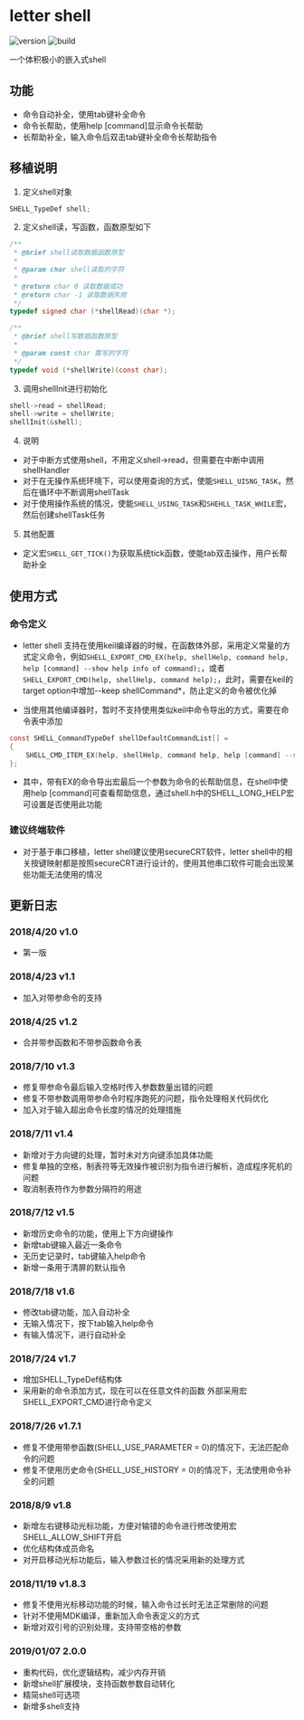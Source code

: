 # letter shell

![version](https://img.shields.io/badge/version-2.0.0-brightgreen.svg)
![build](https://img.shields.io/badge/build-2019.2.12-brightgreen.svg)

一个体积极小的嵌入式shell

## 功能

- 命令自动补全，使用tab键补全命令
- 命令长帮助，使用help [command]显示命令长帮助
- 长帮助补全，输入命令后双击tab键补全命令长帮助指令

## 移植说明

1. 定义shell对象

```C
SHELL_TypeDef shell;
```

2. 定义shell读，写函数，函数原型如下

```C
/**
 * @brief shell读取数据函数原型
 *
 * @param char shell读取的字符
 *
 * @return char 0 读取数据成功
 * @return char -1 读取数据失败
 */
typedef signed char (*shellRead)(char *);

/**
 * @brief shell写数据函数原型
 *
 * @param const char 需写的字符
 */
typedef void (*shellWrite)(const char);
```

3. 调用shellInit进行初始化

```C
shell->read = shellRead;
shell->write = shellWrite;
shellInit(&shell);
```

4. 说明

- 对于中断方式使用shell，不用定义shell->read，但需要在中断中调用shellHandler
- 对于在无操作系统环境下，可以使用查询的方式，使能```SHELL_UISNG_TASK```，然后在循环中不断调用shellTask
- 对于使用操作系统的情况，使能```SHELL_USING_TASK```和```SHEHLL_TASK_WHILE```宏，然后创建shellTask任务

5. 其他配置

- 定义宏```SHELL_GET_TICK()```为获取系统tick函数，使能tab双击操作，用户长帮助补全

## 使用方式

### 命令定义

- letter shell 支持在使用keil编译器的时候，在函数体外部，采用定义常量的方式定义命令，例如```SHELL_EXPORT_CMD_EX(help, shellHelp, command help, help [command] --show help info of command);```，或者```SHELL_EXPORT_CMD(help, shellHelp, command help);```，此时，需要在keil的target option中增加--keep shellCommand*，防止定义的命令被优化掉

- 当使用其他编译器时，暂时不支持使用类似keil中命令导出的方式，需要在命令表中添加

```C
const SHELL_CommandTypeDef shellDefaultCommandList[] =
{
    SHELL_CMD_ITEM_EX(help, shellHelp, command help, help [command] --show help info of command),
};
```

- 其中，带有EX的命令导出宏最后一个参数为命令的长帮助信息，在shell中使用help [command]可查看帮助信息，通过shell.h中的SHELL_LONG_HELP宏可设置是否使用此功能

### 建议终端软件

- 对于基于串口移植，letter shell建议使用secureCRT软件，letter shell中的相关按键映射都是按照secureCRT进行设计的，使用其他串口软件可能会出现某些功能无法使用的情况


## 更新日志

### 2018/4/20   v1.0

- 第一版

### 2018/4/23   v1.1

- 加入对带参命令的支持

### 2018/4/25   v1.2

- 合并带参函数和不带参函数命令表

### 2018/7/10   v1.3

- 修复带参命令最后输入空格时传入参数数量出错的问题
- 修复不带参数调用带参命令时程序跑死的问题，指令处理相关代码优化
- 加入对于输入超出命令长度的情况的处理措施

### 2018/7/11   v1.4

- 新增对于方向键的处理，暂时未对方向键添加具体功能
- 修复单独的空格，制表符等无效操作被识别为指令进行解析，造成程序死机的问题
- 取消制表符作为参数分隔符的用途

### 2018/7/12   v1.5

- 新增历史命令的功能，使用上下方向键操作
- 新增tab键输入最近一条命令
- 无历史记录时，tab键输入help命令
- 新增一条用于清屏的默认指令

### 2018/7/18   v1.6

- 修改tab键功能，加入自动补全
- 无输入情况下，按下tab输入help命令
- 有输入情况下，进行自动补全

### 2018/7/24 v1.7

- 增加SHELL_TypeDef结构体
- 采用新的命令添加方式，现在可以在任意文件的函数 外部采用宏SHELL_EXPORT_CMD进行命令定义

### 2018/7/26 v1.7.1

- 修复不使用带参函数(SHELL_USE_PARAMETER = 0)的情况下，无法匹配命令的问题
- 修复不使用历史命令(SHELL_USE_HISTORY = 0)的情况下，无法使用命令补全的问题

### 2018/8/9  v1.8

- 新增左右键移动光标功能，方便对输错的命令进行修改使用宏SHELL_ALLOW_SHIFT开启
- 优化结构体成员命名
- 对开启移动光标功能后，输入参数过长的情况采用新的处理方式

### 2018/11/19 v1.8.3

- 修复不使用光标移动功能的时候，输入命令过长时无法正常删除的问题
- 针对不使用MDK编译，重新加入命令表定义的方式
- 新增对双引号的识别处理，支持带空格的参数

### 2019/01/07 2.0.0

- 重构代码，优化逻辑结构，减少内存开销
- 新增shell扩展模块，支持函数参数自动转化
- 精简shell可选项
- 新增多shell支持